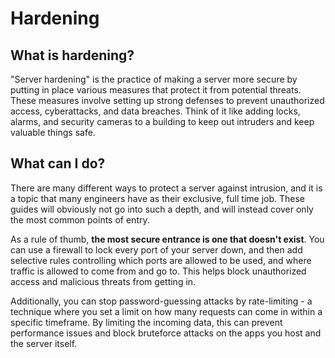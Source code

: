# Hardening

## What is hardening?

"Server hardening" is the practice of making a server more secure by putting in place various measures that protect it from potential threats. These measures involve setting up strong defenses to prevent unauthorized access, cyberattacks, and data breaches. Think of it like adding locks, alarms, and security cameras to a building to keep out intruders and keep valuable things safe.

## What can I do?

There are many different ways to protect a server against intrusion, and it is a topic that many engineers have as their exclusive, full time job. These guides will obviously not go into such a depth, and will instead cover only the most common points of entry.

As a rule of thumb, **the most secure entrance is one that doesn't exist**. You can use a firewall to lock every port of your server down, and then add selective rules controlling which ports are allowed to be used, and where traffic is allowed to come from and go to. This helps block unauthorized access and malicious threats from getting in.

Additionally, you can stop password-guessing attacks by rate-limiting - a technique where you set a limit on how many requests can come in within a specific timeframe. By limiting the incoming data, this can prevent performance issues and block bruteforce attacks on the apps you host and the server itself.
